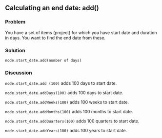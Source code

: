 ## Calculating an end date: add()
### Problem

You have a set of items (project) for which you have start date and duration in days. You want to find the end date from these.


### Solution
```
node.start_date.add(number of days)
```

### Discussion
`node.start_date.add (100)` adds 100 days to start date.

`node.start_date.addDays(100)` adds 100 days to start date.

`node.start_date.addWeeks(100)` adds 100 weeks to start date.

`node.start_date.addMonths(100)` adds 100 months to start date.

`node.start_date.addQuarters(100)` adds 100 quarters to start date.

`node.start_date.addYears(100)` adds 100 years to start date.
 
